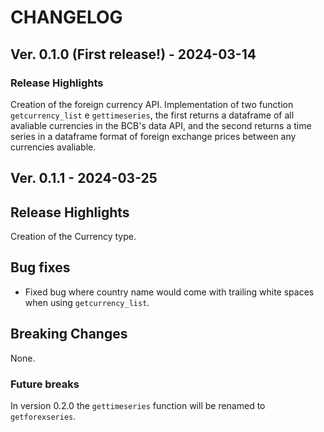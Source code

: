 # CHANGELOG

## Ver. 0.1.0 (First release!) - 2024-03-14

### Release Highlights

Creation of the foreign currency API. Implementation of two function `getcurrency_list` e `gettimeseries`, the first returns a dataframe of all avaliable currencies in the BCB's data API, and the second returns a time series in a dataframe format of foreign exchange prices between any currencies avaliable.

## Ver. 0.1.1 - 2024-03-25

## Release Highlights

Creation of the Currency type.

## Bug fixes

- Fixed bug where country name would come with trailing white spaces when using `getcurrency_list`.

## Breaking Changes

None.

### Future breaks

In version 0.2.0 the `gettimeseries` function will be renamed to `getforexseries`.
